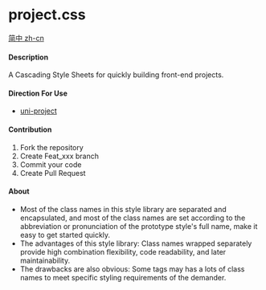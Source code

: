 # project.css

[简中 zh-cn](README.md)

#### Description

A Cascading Style Sheets for quickly building front-end projects.



#### Direction For Use

- [uni-project](uni-project/uni-project.md)



#### Contribution

1.  Fork the repository
2.  Create Feat_xxx branch
3.  Commit your code
4.  Create Pull Request



#### About

- Most of the class names in this style library are separated and encapsulated, and most of the class names are set according to the abbreviation or pronunciation of the prototype style's full name, make it easy to get started quickly.
- The advantages of this style library: Class names wrapped separately provide high combination flexibility, code readability, and later maintainability.
- The drawbacks are also obvious: Some tags may has a lots of class names to meet specific styling requirements of the demander.
